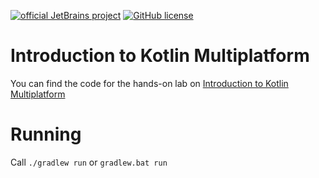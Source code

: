 [![official JetBrains project](https://jb.gg/badges/official.svg)](https://confluence.jetbrains.com/display/ALL/JetBrains+on+GitHub)
[![GitHub license](https://img.shields.io/badge/license-Apache%20License%202.0-blue.svg?style=flat)](https://www.apache.org/licenses/LICENSE-2.0)

# Introduction to Kotlin Multiplatform

You can find the code for the hands-on lab on [Introduction to Kotlin Multiplatform](https://github.com/kotlin-hands-on/hands-on/Introduction%20to%20Kotlin%20Multiplatform)

# Running 

Call `./gradlew run` or `gradlew.bat run`


